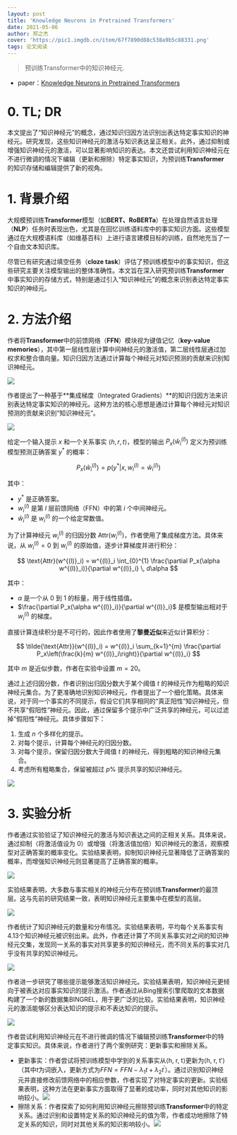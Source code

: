 ```yaml
---
layout: post
title: 'Knowledge Neurons in Pretrained Transformers'
date: 2021-05-06
author: 郑之杰
cover: 'https://pic1.imgdb.cn/item/67f7890d88c538a9b5c88331.png'
tags: 论文阅读
---
```


> 预训练Transformer中的知识神经元.

- paper：[Knowledge Neurons in Pretrained Transformers](https://arxiv.org/abs/2104.08696)


# 0. TL; DR

本文提出了“知识神经元”的概念，通过知识归因方法识别出表达特定事实知识的神经元。研究发现，这些知识神经元的激活与知识表达呈正相关。此外，通过抑制或增强知识神经元的激活，可以显著影响知识的表达。本文还尝试利用知识神经元在不进行微调的情况下编辑（更新和擦除）特定事实知识，为预训练**Transformer**的知识存储和编辑提供了新的视角。

# 1. 背景介绍

大规模预训练**Transformer**模型（如**BERT、RoBERTa**）在处理自然语言处理（**NLP**）任务时表现出色，尤其是在回忆训练语料库中的事实知识方面。这些模型通过在大规模语料库（如维基百科）上进行语言建模目标的训练，自然地充当了一个自由文本知识库。

尽管已有研究通过填空任务（**cloze task**）评估了预训练模型中的事实知识，但这些研究主要关注模型输出的整体准确性。本文旨在深入研究预训练**Transformer**中事实知识的存储方式，特别是通过引入“知识神经元”的概念来识别表达特定事实知识的神经元。

# 2. 方法介绍

作者将**Transformer**中的前馈网络（**FFN**）模块视为键值记忆（**key-value memories**），其中第一层线性层计算中间神经元的激活值，第二层线性层通过加权求和整合值向量。知识归因方法通过计算每个神经元对知识预测的贡献来识别知识神经元。

![](https://pic1.imgdb.cn/item/67f78e5188c538a9b5c88abd.png)


作者提出了一种基于**集成梯度（Integrated Gradients）**的知识归因方法来识别表达特定事实知识的神经元。这种方法的核心思想是通过计算每个神经元对知识预测的贡献来识别“知识神经元”。

![](https://pic1.imgdb.cn/item/67f888b388c538a9b5ca1283.png)

给定一个输入提示 $x$ 和一个关系事实 $\langle h, r, t \rangle$，模型的输出 $P_x(\hat{w}^{(l)}_i)$ 定义为预训练模型预测正确答案 $y^*$ 的概率：

$$ P_x(\hat{w}^{(l)}_i) = p(y^* | x, w^{(l)}_i = \hat{w}^{(l)}_i) $$

其中：
- $y^*$ 是正确答案。
- $w^{(l)}_i$ 是第 $l$ 层前馈网络（FFN）中的第 $i$ 个中间神经元。
- $\hat{w}^{(l)}_i$ 是 $w^{(l)}_i$ 的一个给定常数值。

为了计算神经元 $w^{(l)}_i$ 的归因分数 $\text{Attr}(w^{(l)}_i)$，作者使用了集成梯度方法。具体来说，从 $w^{(l)}_i = 0$ 到 $w^{(l)}_i$ 的原始值，逐步计算梯度并进行积分：

$$ \text{Attr}(w^{(l)}_i) = w^{(l)}_i \int_{0}^{1} \frac{\partial P_x(\alpha w^{(l)}_i)}{\partial w^{(l)}_i} \, d\alpha $$

其中：
- $\alpha$ 是一个从 0 到 1 的标量，用于线性插值。
- $\frac{\partial P_x(\alpha w^{(l)}_i)}{\partial w^{(l)}_i}$ 是模型输出相对于 $w^{(l)}_i$ 的梯度。

直接计算连续积分是不可行的，因此作者使用了**黎曼近似**来近似计算积分：

$$ \tilde{\text{Attr}}(w^{(l)}_i) = w^{(l)}_i \sum_{k=1}^{m} \frac{\partial P_x\left(\frac{k}{m} w^{(l)}_i\right)}{\partial w^{(l)}_i} $$

其中 $m$ 是近似步数，作者在实验中设置 $m = 20$。

通过上述归因分数，作者识别出归因分数大于某个阈值 $t$ 的神经元作为粗略的知识神经元集合。为了更准确地识别知识神经元，作者提出了一个细化策略。具体来说，对于同一个事实的不同提示，假设它们共享相同的“真正阳性”知识神经元，但不共享“假阳性”神经元。因此，通过保留多个提示中广泛共享的神经元，可以过滤掉“假阳性”神经元。具体步骤如下：
1. 生成 $n$ 个多样化的提示。
2. 对每个提示，计算每个神经元的归因分数。
3. 对每个提示，保留归因分数大于阈值 $t$ 的神经元，得到粗略的知识神经元集合。
4. 考虑所有粗略集合，保留被超过 $p\%$ 提示共享的知识神经元。

![](https://pic1.imgdb.cn/item/67f888cf88c538a9b5ca12b3.png)

# 3. 实验分析

作者通过实验验证了知识神经元的激活与知识表达之间的正相关关系。具体来说，通过抑制（将激活值设为 0）或增强（将激活值加倍）知识神经元的激活，观察模型对正确答案的概率变化。实验结果表明，抑制知识神经元显著降低了正确答案的概率，而增强知识神经元则显著提高了正确答案的概率。

![](https://pic1.imgdb.cn/item/67f889bd88c538a9b5ca147e.png)

实验结果表明，大多数与事实相关的神经元分布在预训练**Transformer**的最顶层。这与先前的研究结果一致，表明知识神经元主要集中在模型的高层。

![](https://pic1.imgdb.cn/item/67f889fd88c538a9b5ca152b.png)

作者统计了知识神经元的数量和分布情况。实验结果表明，平均每个关系事实有4.13个知识神经元被识别出来。此外，作者还计算了不同关系事实对之间的知识神经元交集，发现同一关系的事实对共享更多的知识神经元，而不同关系的事实对几乎没有共享的知识神经元。

![](https://pic1.imgdb.cn/item/67f88a4388c538a9b5ca1605.png)


作者进一步研究了哪些提示能够激活知识神经元。实验结果表明，知识神经元更倾向于被表达对应事实知识的提示激活。作者通过从Bing搜索引擎爬取的文本数据构建了一个新的数据集BINGREL，用于更广泛的比较。实验结果表明，知识神经元的激活能够区分表达知识的提示和不表达知识的提示。

![](https://pic1.imgdb.cn/item/67f88ad788c538a9b5ca17e1.png)

作者尝试利用知识神经元在不进行微调的情况下编辑预训练**Transformer**中的特定事实知识。具体来说，作者进行了两个案例研究：更新事实和擦除关系。
- 更新事实：作者尝试将预训练模型中学到的关系事实从⟨h, r, t⟩更新为⟨h, r, t′⟩（其中$t$为词嵌入，更新方式为$FFN = FFN-\lambda_1t+\lambda_2t^\prime$）。通过识别知识神经元并直接修改前馈网络中的相应参数，作者实现了对特定事实的更新。实验结果表明，这种方法在更新事实方面取得了显著的成功率，同时对其他知识的影响较小。![](https://pic1.imgdb.cn/item/67f88c4588c538a9b5ca18d2.png)
- 擦除关系：作者探索了如何利用知识神经元擦除预训练**Transformer**中的特定关系。通过识别和设置特定关系的知识神经元的值为零，作者成功地擦除了特定关系的知识，同时对其他关系的知识影响较小。![](https://pic1.imgdb.cn/item/67f88c3088c538a9b5ca18cf.png)